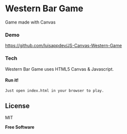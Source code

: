 # Western Bar Game

Game made with Canvas

### Demo

https://github.com/luisappdev/JS-Canvas-Western-Game


### Tech

Western Bar Game uses HTML5 Canvas & Javascript.

#### Run it!

```sh
Just open index.html in your browser to play.

```

License
----

MIT


**Free Software**
